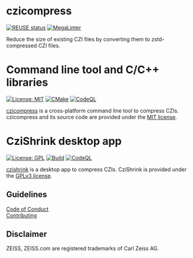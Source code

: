 ﻿# czicompress
[![REUSE status](https://api.reuse.software/badge/github.com/ZEISS/czicompress)](https://api.reuse.software/info/github.com/ZEISS/czicompress)
[![MegaLinter](https://github.com/ZEISS/czicompress/actions/workflows/mega-linter.yml/badge.svg?branch=main&event=push)](https://github.com/ZEISS/czicompress/actions/workflows/mega-linter.yml)

Reduce the size of existing CZI files by converting them to zstd-compressed CZI files.

# Command line tool and C/C++ libraries
[![License: MIT](https://img.shields.io/badge/License-MIT-yellow.svg)](https://opensource.org/licenses/MIT)
[![CMake](https://github.com/ZEISS/czicompress/actions/workflows/czicompress_cmake.yml/badge.svg?branch=main&event=push)](https://github.com/ZEISS/czicompress/actions/workflows/czicompress_cmake.yml)
[![CodeQL](https://github.com/ZEISS/czicompress/actions/workflows/czicompress_codeql.yml/badge.svg?branch=main&event=push)](https://github.com/ZEISS/czicompress/actions/workflows/czicompress_codeql.yml)

[czicompress](czicompress/README.md) is a cross-platform command line tool to compress CZIs. czicompress and its source code are provided under the [MIT license](czicompress/LICENSE).

# CziShrink desktop app
[![License: GPL](https://img.shields.io/badge/License-GPL%203+-yellow.svg)](https://spdx.org/licenses/GPL-3.0-or-later.html)
[![Build](https://github.com/ZEISS/czicompress/actions/workflows/czishrink_dotnet.yml/badge.svg?branch=main&event=push)](https://github.com/ZEISS/czicompress/actions/workflows/czishrink_dotnet.yml)
[![CodeQL](https://github.com/ZEISS/czicompress/actions/workflows/czishrink_codeql.yml/badge.svg?branch=main&event=push)](https://github.com/ZEISS/czicompress/actions/workflows/czishrink_codeql.yml)

[czishrink](czishrink/README.md) is a desktop app to compress CZIs. CziShrink is provided under the [GPLv3 license](czishrink/LICENSE.txt).

## Guidelines
[Code of Conduct](./CODE_OF_CONDUCT.md)  
[Contributing](./CONTRIBUTING.md)

## Disclaimer
ZEISS, ZEISS.com are registered trademarks of Carl Zeiss AG.
